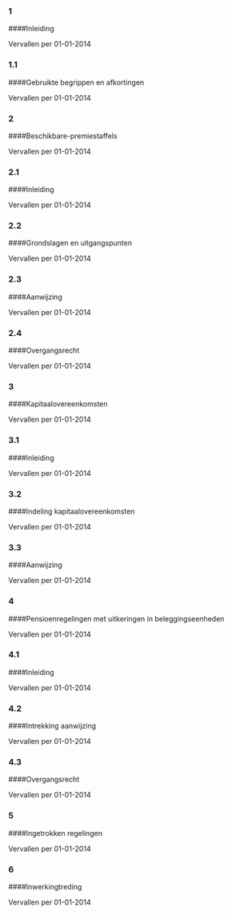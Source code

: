 <meta http-equiv='Content-Type' content='text/html; charset=utf-8' />

### 1  

####Inleiding

Vervallen per 01-01-2014 

### 1.1   

####Gebruikte begrippen en afkortingen

Vervallen per 01-01-2014 

### 2  

####Beschikbare-premiestaffels

Vervallen per 01-01-2014 

### 2.1  

####Inleiding

Vervallen per 01-01-2014 

### 2.2  

####Grondslagen en uitgangspunten

Vervallen per 01-01-2014 

### 2.3  

####Aanwijzing

Vervallen per 01-01-2014 

### 2.4  

####Overgangsrecht

Vervallen per 01-01-2014 

### 3  

####Kapitaalovereenkomsten

Vervallen per 01-01-2014 

### 3.1  

####Inleiding

Vervallen per 01-01-2014 

### 3.2  

####Indeling kapitaalovereenkomsten

Vervallen per 01-01-2014 

### 3.3  

####Aanwijzing

Vervallen per 01-01-2014 

### 4  

####Pensioenregelingen met uitkeringen in beleggingseenheden

Vervallen per 01-01-2014 

### 4.1  

####Inleiding

Vervallen per 01-01-2014 

### 4.2  

####Intrekking aanwijzing

Vervallen per 01-01-2014 

### 4.3  

####Overgangsrecht

Vervallen per 01-01-2014 

### 5  

####Ingetrokken regelingen

Vervallen per 01-01-2014 

### 6 

####Inwerkingtreding

Vervallen per 01-01-2014 

